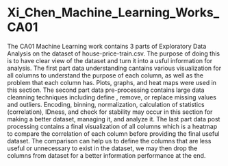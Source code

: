 # Xi_Chen_Machine_Learning_Works_CA01

The CA01 Machine Learning work contains 3 parts of Exploratory Data Analysis on the dataset of house-price-train.csv. The purpose of doing this is to have clear view of the dataset and turn it into a usful information for analysis. The first part data understanding cantains various visualization for all columns to understand the purpose of each column, as well as the problem that each column has. Plots, graphs, and heat maps were used in this section. The second part data pre-processing contains large data cleanning techniques including define , remove, or replace missing values and outliers. Encoding, binning, normalization, calculation of statistics (correlation), IDness, and check for stability may occur in this section for making a better dataset, managing it, and analyze it. The last part data post processing contains a final visualization of all columns which is a heatmap to compare the correlation of each column before providing the final useful dataset. The comparison can help us to define the columns that are less useful or unnecessary to exist in the dataset, we may then drop the columns from dataset for a better information performance at the end.
